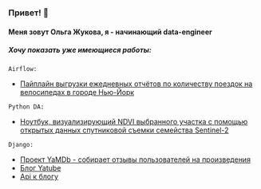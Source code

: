 ### Привет! 👋
####  Меня зовут Ольга Жукова, я - начинающий data-engineer

##### Хочу показать уже имеющиеся работы:



`Airflow:`

-  [Пайплайн выгрузки ежедневных отчётов по количеству поездок на велосипедах в городе Нью-Йорк](https://github.com/juko27/NY_cycling_airflow) 


`Python DA:`

- [Ноутбук, визуализирующий NDVI выбранного участка с помощью открытых данных спутниковой съемки семейства Sentinel-2](https://github.com/juko27/sentinel_test) 


`Django:` 

-  [Проект YaMDb - собирает отзывы пользователей на произведения](https://github.com/juko27/yamdb_final)
- [Блог Yatube](https://github.com/juko27/hw05_final) 
- [Api к блогу](https://github.com/juko27/api_final_yatube) 






<!--
**juko27/juko27** is a ✨ _special_ ✨ repository because its `README.md` (this file) appears on your GitHub profile.

Here are some ideas to get you started:

- 🔭 I’m currently working on ...
- 🌱 I’m currently learning ...
- 👯 I’m looking to collaborate on ...
- 🤔 I’m looking for help with ...
- 💬 Ask me about ...
- 📫 How to reach me: ...
- 😄 Pronouns: ...
- ⚡ Fun fact: ...
-->
